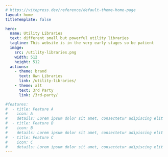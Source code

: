 ```yaml
---
# https://vitepress.dev/reference/default-theme-home-page
layout: home
titleTemplate: false

hero:
  name: Utility Libraries
  text: different small but powerful utility libraries
  tagline: This website is in the very early stages so be patient
  image:
    src: /utility-libraries.png
    width: 512
    height: 512
  actions:
    - theme: brand
      text: Own Libraries
      link: /utility-libraries/
    - theme: alt
      text: 3rd Party
      link: /3rd-party/

#features:
#  - title: Feature A
#    icon: A
#    details: Lorem ipsum dolor sit amet, consectetur adipiscing elit
#  - title: Feature B
#    icon: B
#    details: Lorem ipsum dolor sit amet, consectetur adipiscing elit
#  - title: Feature C
#    icon: C
#    details: Lorem ipsum dolor sit amet, consectetur adipiscing elit
---
```


<!--
<script setup lang="ts">
import {
  VPTeamPage,
  VPTeamPageTitle,
  VPTeamMembers
} from 'vitepress/theme';


const members = [
    {
        avatar: 'https://www.github.com/utility-libraries.png',
        name: 'Utility Libraries',
        title: 'Organisation',
        links: [
            { icon: 'github', link: 'https://github.com/utility-libraries' },
        ]
    },
]
</script>

<VPTeamPage>
  <VPTeamPageTitle>
    <template #title>
      Utility-Libraries
    </template>
    <template #lead>
      Here are libraries under our organisation
    </template>
  </VPTeamPageTitle>
  <VPTeamMembers
    size="small"
    :members="members"
  />
</VPTeamPage>
-->

